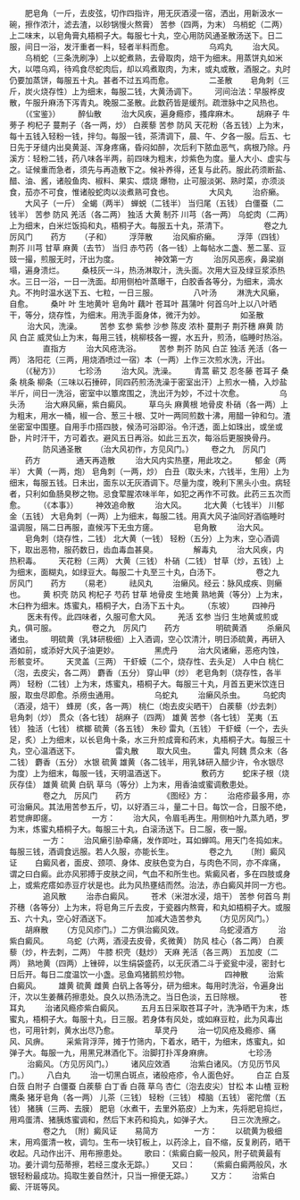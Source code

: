 <!-- { "loadSidebar": true } -->
　　肥皂角（一斤，去皮弦，切作四指许，用无灰酒浸一宿，洒出，用新汲水一碗，擦作浓汁，滤去渣，以砂锅慢火熬膏） 苦参（四两，为末） 乌梢蛇（二两）上二味末，以皂角膏丸梧桐子大。每服七十丸，空心用防风通圣散汤送下。日二服，间日一浴，发汗重者一料，轻者半料而愈。
　　
　　乌鸡丸
　　 治大风。
　　乌梢蛇（三条洗刷净）上以蛇煮熟，去骨取肉，焙干为细末。用蒸饼丸如米大，以喂乌鸡，待鸡食尽蛇肉后，却以鸡煮取肉，为末，或丸或散，酒服之。丸时仍要加蒸饼，每服五十丸。甚者不过五鸡而愈。
　　
　　二圣散
　　皂角刺（三斤，炭火烧存性）上为细末，每服二钱，大黄汤调下。
　　河间治法：早服桦皮散，午服升麻汤下泻青丸。晚服二圣散。此数药皆是缓剂。疏泄脉中之风热也。
　　（《宝鉴》）
　　醉仙散
　　 治大风疾，遍身瘾疹，搔痒麻木。
　　胡麻子 牛蒡子 枸杞子 蔓荆子（各一两，炒） 白蒺藜 苦参 防风 天花粉（各五钱）上为末，每十五钱入轻粉一钱，拌匀。每服一钱，茶清调下，晨、午、夕各一服。后五、七日先于牙缝内出臭黄涎、浑身疼痛，昏闷如醉，次后利下脓血恶气，病根乃除。丹溪方：轻粉二钱，药八味各半两，前四味为粗末，炒紫色为度。量人大小、虚实与之。证候重而急者，须先与再造散下之。候补养得，还复与此药。服此药须断盐、醋、油、酱，诸般鱼肉、椒料、果实、煨烧 爆物，止可服淡粥、熟时菜，亦须淡食，茄亦不可食，惟诸般蛇肉以淡煮熟可食也。
　　
　　大风丸
　　 治疥癞。
　　大风子（一斤） 全蝎（两半） 蝉蜕（二钱半） 当归尾（五钱） 白僵蚕（二钱半） 苦参 防风 羌活（各二两） 独活 大黄 制芥 川芎（各一两） 乌蛇肉（二两）上为细末，白米烂饭捣和丸，梧桐子大。每服五十丸，茶清下。
　　
　　卷之九　厉风门
　　药方
　　（子和）
　　浮萍散
　　 治风癣疥癞。
　　浮萍（四钱） 荆芥 川芎 甘草 麻黄（去节） 当归 赤芍药（各一钱）上每帖水二盏、葱二茎、豆豉一撮，煎服无时，汗出为度。
　　
　　神效第一方
　　 治厉风恶疾，鼻梁崩塌，遍身溃烂。
　　桑枝灰一斗，热汤淋取汁，洗头面。次用大豆及绿豆浆添热水。三日一浴，一日一洗面。却用侧柏叶蒸曝干，白胶香各等分，为细末，滴水丸。不拘时温水送下五、七粒，一日三服。
　　
　　八叶汤
　　 淋洗大风癞，自愈。
　　桑叶 叶 生地黄叶 皂角叶 藕叶 苍耳叶 菖蒲叶 何首乌叶上以八叶晒干，等分，烧存性，为细末。用洗手面身体，微汗为妙。
　　
　　如圣散
　　 治大风，洗澡。
　　苦参 玄参 紫参 沙参 陈皮 浓朴 蔓荆子 荆芥穗 麻黄 防风 白芷 威灵仙上为末，每用三钱，桃柳枝各一握，水五升，煎汤，临睡时热浴。
　　
　　直指方
　　 治大风疮洗浴。
　　苦参 荆芥 防风 白芷 独活 羌活（各一两） 洛阳花（三两，用烧酒喷过一宿）本（一两）上作三次煎水洗，汗出。
　　（《秘方》）
　　七珍汤
　　 治大风。洗澡。
　　青蒿 蕲艾 忍冬藤 苍耳子 桑条 桃条 柳条（三味以石捶碎，同四药煎汤洗澡于密室出汗）上煎水一桶，入炒盐半斤，间日一洗浴，密室中以簟席围之，洗出汗为妙，不过十次愈。
　　
　　乌头汤
　　 治大麻风癞，紫白癜风。
　　草乌头 麻黄根 地骨皮 朴硝（各一两）上为粗末，用水一桶，椒一合、葱三十根、艾叶一两同煎数十沸，用醋一钟和匀。渣坐密室中围壅。自用手巾搭四肢，候汤可浴即浴。令汗透，面上如珠出，或坐或卧，片时汗干，方可着衣。避风五日再浴。如此三五次，每浴后更服换骨丹。
　　
　　防风通圣散
　　（治大风初作，方见风门。）
　　卷之九　厉风门
　　药方
　　
　　通天再造散
　　 治大风内实热壅，用此攻之。
　　郁金（两半） 大黄（一两，炮） 皂角刺（一两，炒） 白丑（取头末，六钱半，生用）上为细末，每服五钱。日未出，面东以无灰酒调下。尽量为度，晚利下黑头小虫。病轻者，只利如鱼肠臭秽之物。忌食荤腥浓味半年，如犯之再作不可救。此药三五次而愈。
　　（《本事》）
　　神效追命散
　　 治大风。
　　北大黄（七钱半） 川郁金（五钱） 大皂角刺（一两）上为细末，每服二钱。用真大风子油同好酒临睡时温调服，隔二日再服，直候泻下无虫方瘥。
　　
　　皂角散
　　 治大风。
　　皂角刺（烧存性，二钱） 北大黄（一钱） 轻粉（五分）上为末，空心酒调下，取出恶物，服药数日，齿血毒血甚臭。
　　
　　解毒丸
　　 治大风疾，内热积毒。
　　天花粉（三两） 大黄（三钱） 朴硝（二钱） 甘草（炒，五钱）上为细末，面糊丸，如绿豆大。每服二十丸至三十丸，白汤下。
　　
　　卷之九　厉风门
　　药方
　　（易老）
　　祛风丸
　　 治癞风。经云：脉风成疾、则癞也。
　　黄 枳壳 防风 枸杞子 芍药 甘草 地骨皮 生地黄 熟地黄（等分）上为末，木臼杵为细末。炼蜜丸，梧桐子大，白汤下五十丸。
　　（东坡）
　　四神丹
　　 医未有传。此四味者，久服可愈大风。
　　羌活 玄参 当归 生地黄或煎或丸，俱可服。
　　
　　卷之九　厉风门
　　药方
　　
　　明硫黄酒
　　 杀癞风诸虫。
　　明硫黄（乳钵研极细）上入酒调，空心饮清汁，明日添硫黄，再研入酒如前，或添好大风子油更妙。
　　
　　黑虎丹
　　 治大风诸癞，恶疮内蚀，形骸变坏。
　　天灵盖（三两） 干虾蟆（二个，烧存性、去头足） 人中白 桃仁（泡，去皮尖，各二两） 麝香（五分） 穿山甲（炒） 老皂角刺（烧存性，各半两） 轻粉（二钱）上为末，炼蜜丸，梧桐子大。每服三十丸，月首五更米饮连日服，取虫尽即愈。杀痨虫通用。
　　
　　乌蛇丸
　　 治癞风杀虫。
　　乌蛇肉（酒浸，焙干） 蜂房（炙，各一两） 桃仁（炮去皮尖晒干） 白蒺藜（炒去刺） 皂角刺（炒） 贯众（各七钱） 胡麻子（四两） 雄黄 苦参（各七钱） 芜夷（五钱） 独活（七钱） 槟榔 硫黄（各五钱） 朱砂 雷丸（五钱） 干虾蟆（一个，去头足，炙）上为细末，以长皂角十条，水三升煎成膏和药末，丸梧桐子大。每服三十丸，空心温酒送下。
　　
　　雷丸散
　　取大风虫。
　　雷丸 阿魏 贯众末（各二钱） 麝香（五分） 水银 硫黄 雄黄（各二钱半，用乳钵研入醋少许，令水银尽为度）上为细末，每服一钱，天明温酒送下。
　　
　　敷药方
　　蛇床子根（烧灰存佳） 雄黄 硫黄 白矾 草乌（等分）上为末，用香油或蜜调敷患处。
　　
　　卷之九　厉风门
　　药方
　　
　　《图经》方：
　　治疮疹最多用，亦可治癞风。其法用苦参五斤，切，以好酒三斗，量二十日。每饮一合，日服不绝，若觉痹即瘥。
　　
　　一方：
　　治大风，令眉毛再生。用侧柏叶九蒸九晒，罗为末，炼蜜丸梧桐子大。每服三十丸，白滚汤送下。日二服，夜一服。
　　
　　一方：
　　治风癞引胁牵痛，发作即吐，耳如蝉鸣。用天门冬捣如末。每服三钱，酒调食远服。若人久服，亦能长生。
　　
　　卷之九
　　〔附〕癜风证
　　白癜风者，面皮、颈项、身体、皮肤色变为白，与肉色不同，亦不痒痛，谓之曰白癜。此亦风邪搏于皮肤之间，气血不和所生也。紫癜风者，多在四肢或身上，或紫疙瘩如赤豆疔状是也。此为风热壅结而然。治法，赤白癜风并同一方也。
　　
　　追风散
　　 治赤白癜风。
　　苍术（米泔水浸，焙干） 苦参 何首乌 荆芥穗（各等分）上为末，将皂角三斤去皮，于瓷器内熬膏，和丸如梧桐子大。或服五、六十丸，空心好酒送下。
　　
　　加减大造苦参丸
　　（方见厉风门。）
　　胡麻散
　　（方见风疹门。）二方俱治癜风效。
　　
　　乌蛇浸酒方
　　 治紫白癜风。
　　乌蛇（六两，酒浸去皮骨，炙微黄） 防风 桂心（各二两） 白蒺藜（炒，杵去刺，二两） 牛膝 枳壳（麸炒） 天麻 羌活（各三两） 五加皮（二两） 熟地黄（四两）上锉碎，以生绢袋盛药，以无灰酒二斗于瓷瓮中浸，密封七日后开。每日二度温饮一小盏。忌鱼鸡猪鹅煎炒物。
　　
　　四神散
　　 治紫白癜风。
　　雄黄 硫黄 雌黄 白矾上各等分，研为细末。每用时洗浴，令遍身出汗，次以生姜蘸药擦患处。良久以热汤洗之。当日色淡，五日除根。
　　
　　苍耳丸
　　 治诸风瘾疹紫白癜风。
　　五月五日采取苍耳子叶，洗净晒干为末，炼蜜丸，梧桐子大。每服十丸，日三服。若身体有风处，或如麻豆粒，此为风毒出也，可用针刺，黄水出尽乃愈。
　　
　　草灵丹
　　 治一切风疮及瘾疹、痛风、风痹。
　　采紫背浮萍，摊于竹筛内，下着水，晒干，为细末，炼蜜丸，如弹子大。每服一九，用黑兄淋酒化下。治脚打扑浑身麻痹。
　　
　　七珍汤
　　 治癜风。（方见厉风门。）
　　诸风应效酒
　　 治紫白诸风。（方见历节风门。）
　　八白丸
　　 治一切黑白斑点，诸般疮疹，令人面色好。
　　白芷 白芨 白蔹 白附子 白僵蚕 白蒺藜 白丁香 白薇 草乌 杏仁（泡去皮尖）甘松 本 山楂 豆粉鹰条 猪牙皂角（各一两） 儿茶（三钱） 轻粉（三钱） 樟脑（五钱） 密陀僧（五钱） 猪胰（三两、去膜） 肥皂（水煮干，去里外筋皮）上为末，先将肥皂捣烂，用鸡蛋清、猪胰炼蜜调和，然后下末药和捣丸，如弹子大。
　　日三次洗擦之。
　　
　　卷之九　〔附〕癜风证
　　易简方
　　
　　一方：
　　以硫黄为极细末，用鸡蛋清一枚，调匀。生布一块钉板上，以药涂上，自不缩，反复刷药，晒干收起。凡动作出汗、用布擦患处。
　　歌曰：（紫癜白癜一般风，附子硫黄最有功。姜汁调匀茄蒂擦，若经三度永无踪。）
　　又曰：
　　（紫癜白癜两般风，水银轻粉最成功。捣取生姜自然汁，只当一擦便无踪。）
　　又方：
　　治紫白癜、汗斑等风。

